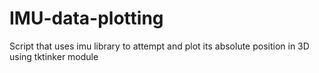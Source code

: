 # IMU-data-plotting
Script that uses imu library to attempt and plot its absolute position in 3D using tktinker module
